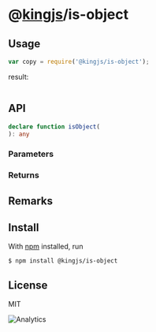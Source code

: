 # @[kingjs](https://www.npmjs.com/package/kingjs)/is-object
## Usage
```js
var copy = require('@kingjs/is-object');
```
result:
```js
```
## API
```ts
declare function isObject(
): any
```
### Parameters
### Returns
## Remarks
## Install
With [npm](https://npmjs.org/) installed, run
```
$ npm install @kingjs/is-object
```
## License
MIT

![Analytics](https://analytics.kingjs.net/is-object)
